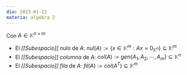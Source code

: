 ```yaml
---
dia: 2023-01-22
materia: algebra 2
---
```

Con $A\in\mathbb{K}^{n \times m}$

 * El *[[Subespacio]] nulo* de $A$: $nul(A) := \{x\in\mathbb{K}^m: Ax = 0_{\mathbb{K}^n}\} \subseteq \mathbb{K}^m$
 * El *[[Subespacio]] columna* de $A$: $col(A) := gen\{A_1, A_2, \cdots, A_m\} \subseteq \mathbb{K}^n$
 * El *[[Subespacio]] fila* de $A$: $fil(A) := col(A^T) \subseteq \mathbb{K}^m$